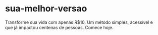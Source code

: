 # sua-melhor-versao
Transforme sua vida com apenas R$10. Um método simples, acessível e que já impactou centenas de pessoas. Comece hoje.
